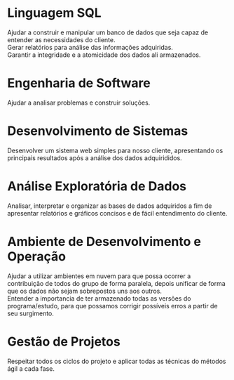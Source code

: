 # Linguagem SQL  
Ajudar a construir e manipular um banco de dados que seja capaz de entender as necessidades do cliente.  
Gerar relatórios para análise das informações adquiridas.  
Garantir a integridade e a atomicidade dos dados ali armazenados.  
# Engenharia de Software  
Ajudar a analisar problemas e construir soluções.  
# Desenvolvimento de Sistemas  
Desenvolver um sistema web simples para nosso cliente, apresentando os principais resultados após a análise dos dados adquirididos.  
# Análise Exploratória de Dados  
Analisar, interpretar e organizar as bases de dados adquiridos a fim de apresentar relatórios e gráficos concisos e de fácil entendimento do cliente.  
# Ambiente de Desenvolvimento e Operação  
Ajudar a utilizar ambientes em nuvem para que possa ocorrer a contribuição de todos do grupo de forma paralela, depois unificar de forma que os dados não sejam sobrepostos uns aos outros.  
Entender a importancia de ter armazenado todas as versões do programa/estudo, para que possamos corrigir possíveis erros a partir de seu surgimento.  
# Gestão de Projetos  
Respeitar todos os ciclos do projeto e aplicar todas as técnicas do métodos ágil a cada fase.  
